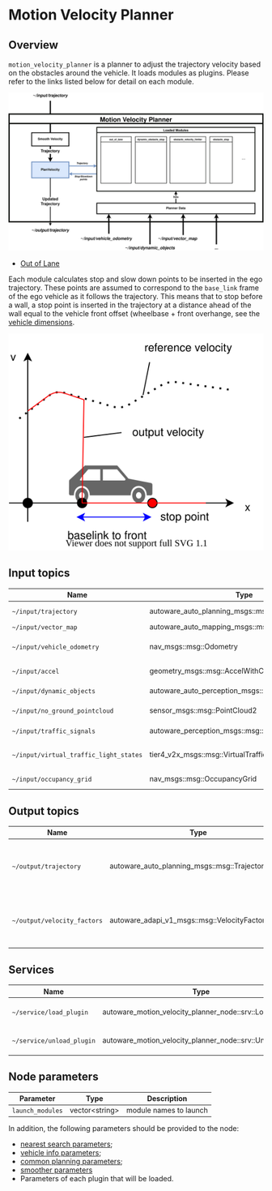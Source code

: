 # Motion Velocity Planner

## Overview

`motion_velocity_planner` is a planner to adjust the trajectory velocity based on the obstacles around the vehicle.
It loads modules as plugins. Please refer to the links listed below for detail on each module.

![Architecture](./docs/MotionVelocityPlanner-InternalInterface.drawio.svg)

- [Out of Lane](../autoware_motion_velocity_out_of_lane_module/README.md)

Each module calculates stop and slow down points to be inserted in the ego trajectory.
These points are assumed to correspond to the `base_link` frame of the ego vehicle as it follows the trajectory.
This means that to stop before a wall, a stop point is inserted in the trajectory at a distance ahead of the wall equal to the vehicle front offset (wheelbase + front overhange, see the [vehicle dimensions](https://autowarefoundation.github.io/autoware-documentation/main/design/autoware-interfaces/components/vehicle-dimensions/).

![set_stop_velocity](./docs/set_stop_velocity.drawio.svg)

## Input topics

| Name                                   | Type                                                 | Description                   |
| -------------------------------------- | ---------------------------------------------------- | ----------------------------- |
| `~/input/trajectory`                   | autoware_auto_planning_msgs::msg::Trajectory         | input trajectory              |
| `~/input/vector_map`                   | autoware_auto_mapping_msgs::msg::HADMapBin           | vector map                    |
| `~/input/vehicle_odometry`             | nav_msgs::msg::Odometry                              | vehicle position and velocity |
| `~/input/accel`                        | geometry_msgs::msg::AccelWithCovarianceStamped       | vehicle acceleration          |
| `~/input/dynamic_objects`              | autoware_auto_perception_msgs::msg::PredictedObjects | dynamic objects               |
| `~/input/no_ground_pointcloud`         | sensor_msgs::msg::PointCloud2                        | obstacle pointcloud           |
| `~/input/traffic_signals`              | autoware_perception_msgs::msg::TrafficSignalArray    | traffic light states          |
| `~/input/virtual_traffic_light_states` | tier4_v2x_msgs::msg::VirtualTrafficLightStateArray   | virtual traffic light states  |
| `~/input/occupancy_grid`               | nav_msgs::msg::OccupancyGrid                         | occupancy grid                |

## Output topics

| Name                        | Type                                              | Description                                        |
| --------------------------- | ------------------------------------------------- | -------------------------------------------------- |
| `~/output/trajectory`       | autoware_auto_planning_msgs::msg::Trajectory      | Ego trajectory with updated velocity profile       |
| `~/output/velocity_factors` | autoware_adapi_v1_msgs::msg::VelocityFactorsArray | factors causing change in the ego velocity profile |

## Services

| Name                      | Type                                                     | Description                  |
| ------------------------- | -------------------------------------------------------- | ---------------------------- |
| `~/service/load_plugin`   | autoware_motion_velocity_planner_node::srv::LoadPlugin   | To request loading a plugin  |
| `~/service/unload_plugin` | autoware_motion_velocity_planner_node::srv::UnloadPlugin | To request unloaded a plugin |

## Node parameters

| Parameter        | Type             | Description            |
| ---------------- | ---------------- | ---------------------- |
| `launch_modules` | vector\<string\> | module names to launch |

In addition, the following parameters should be provided to the node:

- [nearest search parameters](https://github.com/autowarefoundation/autoware_launch/blob/main/autoware_launch/config/planning/scenario_planning/common/nearest_search.param.yaml);
- [vehicle info parameters](https://github.com/autowarefoundation/sample_vehicle_launch/blob/main/sample_vehicle_description/config/vehicle_info.param.yaml);
- [common planning parameters](https://github.com/autowarefoundation/autoware_launch/blob/main/autoware_launch/config/planning/scenario_planning/common/common.param.yaml);
- [smoother parameters](https://autowarefoundation.github.io/autoware.universe/main/planning/motion_velocity_smoother/#parameters)
- Parameters of each plugin that will be loaded.
